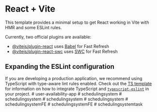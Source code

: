 # React + Vite

This template provides a minimal setup to get React working in Vite with HMR and some ESLint rules.

Currently, two official plugins are available:

- [@vitejs/plugin-react](https://github.com/vitejs/vite-plugin-react/blob/main/packages/plugin-react) uses [Babel](https://babeljs.io/) for Fast Refresh
- [@vitejs/plugin-react-swc](https://github.com/vitejs/vite-plugin-react/blob/main/packages/plugin-react-swc) uses [SWC](https://swc.rs/) for Fast Refresh

## Expanding the ESLint configuration

If you are developing a production application, we recommend using TypeScript with type-aware lint rules enabled. Check out the [TS template](https://github.com/vitejs/vite/tree/main/packages/create-vite/template-react-ts) for information on how to integrate TypeScript and [`typescript-eslint`](https://typescript-eslint.io) in your project.
#   u s e r - a v a i l a b i l i t y - a p p  
 #   s c h e d u l i n g s y s t e m  
 #   s c h e d u l i n g s y s t e m  
 #   s c h e d u l i n g s y s t e m  
 #   s c h e d u l i n g s y s t e m  
 #   s c h e d u l i n g s y s t e m F E  
 #   s c h e d u l i n g s y s t e m F E  
 #   s c h e d u l i n g s y s t e m t a s k  
 